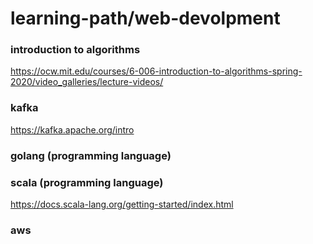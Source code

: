 # learning-path/web-devolpment

### introduction to algorithms
https://ocw.mit.edu/courses/6-006-introduction-to-algorithms-spring-2020/video_galleries/lecture-videos/

### kafka
https://kafka.apache.org/intro

### golang (programming language)

### scala (programming language)
https://docs.scala-lang.org/getting-started/index.html

### aws